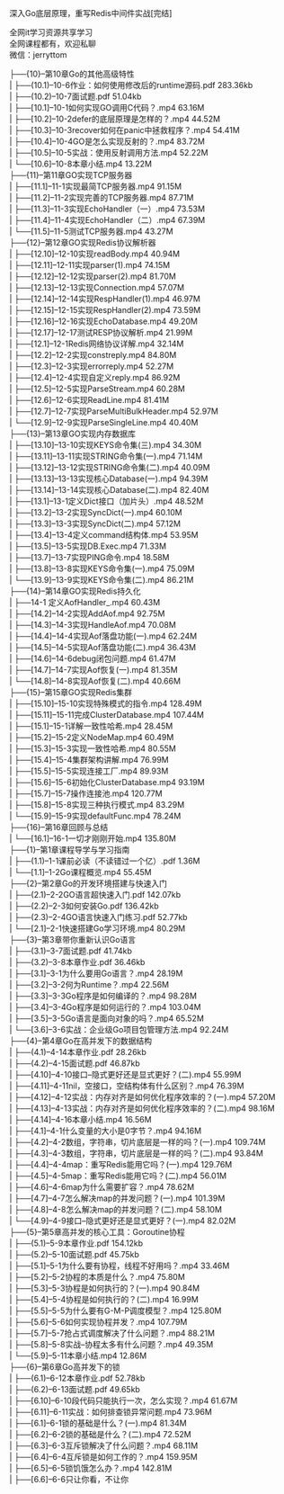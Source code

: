 深入Go底层原理，重写Redis中间件实战[完结]

全网it学习资源共享学习<br>全网课程都有，欢迎私聊<br>微信：jerryttom<br>

├──{10}–第10章Go的其他高级特性<br> | ├──(10.1)–10-6作业：如何使用修改后的runtime源码.pdf 283.36kb<br> | ├──(10.2)–10-7面试题.pdf 51.04kb<br> | ├──[10.1]–10-1如何实现GO调用C代码？.mp4 63.16M<br> | ├──[10.2]–10-2defer的底层原理是怎样的？.mp4 44.52M<br> | ├──[10.3]–10-3recover如何在panic中拯救程序？.mp4 54.41M<br> | ├──[10.4]–10-4GO是怎么实现反射的？.mp4 83.72M<br> | ├──[10.5]–10-5实战：使用反射调用方法.mp4 52.22M<br> | └──[10.6]–10-8本章小结.mp4 13.22M<br> ├──{11}–第11章GO实现TCP服务器<br> | ├──[11.1]–11-1实现最简TCP服务器.mp4 91.15M<br> | ├──[11.2]–11-2实现完善的TCP服务器.mp4 87.71M<br> | ├──[11.3]–11-3实现EchoHandler（一）.mp4 73.53M<br> | ├──[11.4]–11-4实现EchoHandler（二）.mp4 67.39M<br> | └──[11.5]–11-5测试TCP服务器.mp4 43.27M<br> ├──{12}–第12章GO实现Redis协议解析器<br> | ├──[12.10]–12-10实现readBody.mp4 40.94M<br> | ├──[12.11]–12-11实现parser(1).mp4 74.15M<br> | ├──[12.12]–12-12实现parser(2).mp4 81.70M<br> | ├──[12.13]–12-13实现Connection.mp4 57.07M<br> | ├──[12.14]–12-14实现RespHandler(1).mp4 46.97M<br> | ├──[12.15]–12-15实现RespHandler(2).mp4 73.59M<br> | ├──[12.16]–12-16实现EchoDatabase.mp4 49.20M<br> | ├──[12.17]–12-17测试RESP协议解析.mp4 21.99M<br> | ├──[12.1]–12-1Redis网络协议详解.mp4 32.14M<br> | ├──[12.2]–12-2实现constreply.mp4 84.80M<br> | ├──[12.3]–12-3实现errorreply.mp4 52.27M<br> | ├──[12.4]–12-4实现自定义reply.mp4 86.92M<br> | ├──[12.5]–12-5实现ParseStream.mp4 60.28M<br> | ├──[12.6]–12-6实现ReadLine.mp4 81.41M<br> | ├──[12.7]–12-7实现ParseMultiBulkHeader.mp4 52.97M<br> | └──[12.9]–12-9实现ParseSingleLine.mp4 40.40M<br> ├──{13}–第13章GO实现内存数据库<br> | ├──[13.10]–13-10实现KEYS命令集(三).mp4 34.30M<br> | ├──[13.11]–13-11实现STRING命令集(一).mp4 71.14M<br> | ├──[13.12]–13-12实现STRING命令集(二).mp4 40.09M<br> | ├──[13.13]–13-13实现核心Database(一).mp4 94.39M<br> | ├──[13.14]–13-14实现核心Database(二).mp4 82.40M<br> | ├──[13.1]–13-1定义Dict接口（加片头）.mp4 48.52M<br> | ├──[13.2]–13-2实现SyncDict(一).mp4 60.10M<br> | ├──[13.3]–13-3实现SyncDict(二).mp4 57.12M<br> | ├──[13.4]–13-4定义command结构体.mp4 53.95M<br> | ├──[13.5]–13-5实现DB.Exec.mp4 71.33M<br> | ├──[13.7]–13-7实现PING命令.mp4 18.58M<br> | ├──[13.8]–13-8实现KEYS命令集(一).mp4 75.09M<br> | └──[13.9]–13-9实现KEYS命令集(二).mp4 86.21M<br> ├──{14}–第14章GO实现Redis持久化<br> | ├──14-1 定义AofHandler_.mp4 60.43M<br> | ├──[14.2]–14-2实现AddAof.mp4 92.75M<br> | ├──[14.3]–14-3实现HandleAof.mp4 70.08M<br> | ├──[14.4]–14-4实现Aof落盘功能(一).mp4 62.24M<br> | ├──[14.5]–14-5实现Aof落盘功能(二).mp4 36.43M<br> | ├──[14.6]–14-6debug闭包问题.mp4 61.47M<br> | ├──[14.7]–14-7实现Aof恢复(一).mp4 81.35M<br> | └──[14.8]–14-8实现Aof恢复(二).mp4 40.66M<br> ├──{15}–第15章GO实现Redis集群<br> | ├──[15.10]–15-10实现特殊模式的指令.mp4 128.49M<br> | ├──[15.11]–15-11完成ClusterDatabase.mp4 107.44M<br> | ├──[15.1]–15-1详解一致性哈希.mp4 28.45M<br> | ├──[15.2]–15-2定义NodeMap.mp4 60.49M<br> | ├──[15.3]–15-3实现一致性哈希.mp4 80.55M<br> | ├──[15.4]–15-4集群架构讲解.mp4 76.99M<br> | ├──[15.5]–15-5实现连接工厂.mp4 89.93M<br> | ├──[15.6]–15-6初始化ClusterDatabase.mp4 93.19M<br> | ├──[15.7]–15-7操作连接池.mp4 120.77M<br> | ├──[15.8]–15-8实现三种执行模式.mp4 83.29M<br> | └──[15.9]–15-9实现defaultFunc.mp4 78.24M<br> ├──{16}–第16章回顾与总结<br> | └──[16.1]–16-1一切才刚刚开始.mp4 135.80M<br> ├──{1}–第1章课程导学与学习指南<br> | ├──(1.1)–1-1课前必读（不读错过一个亿）.pdf 1.36M<br> | └──[1.1]–1-2Go课程概览.mp4 55.45M<br> ├──{2}–第2章Go的开发环境搭建与快速入门<br> | ├──(2.1)–2-2GO语言超快速入门.pdf 142.07kb<br> | ├──(2.2)–2-3如何安装Go.pdf 136.42kb<br> | ├──(2.3)–2-4GO语言快速入门练习.pdf 52.77kb<br> | └──[2.1]–2-1快速搭建Go学习环境.mp4 80.29M<br> ├──{3}–第3章带你重新认识Go语言<br> | ├──(3.1)–3-7面试题.pdf 41.74kb<br> | ├──(3.2)–3-8本章作业.pdf 36.46kb<br> | ├──[3.1]–3-1为什么要用Go语言？.mp4 28.19M<br> | ├──[3.2]–3-2何为Runtime？.mp4 22.56M<br> | ├──[3.3]–3-3Go程序是如何编译的？.mp4 98.28M<br> | ├──[3.4]–3-4Go程序是如何运行的？.mp4 103.04M<br> | ├──[3.5]–3-5Go语言是面向对象的吗？.mp4 65.52M<br> | └──[3.6]–3-6实战：企业级Go项目包管理方法.mp4 92.24M<br> ├──{4}–第4章Go在高并发下的数据结构<br> | ├──(4.1)–4-14本章作业.pdf 28.26kb<br> | ├──(4.2)–4-15面试题.pdf 46.87kb<br> | ├──[4.10]–4-10接口–隐式更好还是显式更好？(二).mp4 55.99M<br> | ├──[4.11]–4-11nil，空接口，空结构体有什么区别？.mp4 76.39M<br> | ├──[4.12]–4-12实战：内存对齐是如何优化程序效率的？(一).mp4 57.20M<br> | ├──[4.13]–4-13实战：内存对齐是如何优化程序效率的？(二).mp4 98.16M<br> | ├──[4.14]–4-16本章小结.mp4 16.56M<br> | ├──[4.1]–4-1什么变量的大小是0字节？.mp4 94.16M<br> | ├──[4.2]–4-2数组，字符串，切片底层是一样的吗？(一).mp4 109.74M<br> | ├──[4.3]–4-3数组，字符串，切片底层是一样的吗？(二).mp4 93.84M<br> | ├──[4.4]–4-4map：重写Redis能用它吗？(一).mp4 129.76M<br> | ├──[4.5]–4-5map：重写Redis能用它吗？(二).mp4 56.01M<br> | ├──[4.6]–4-6map为什么需要扩容？.mp4 78.62M<br> | ├──[4.7]–4-7怎么解决map的并发问题？(一).mp4 101.39M<br> | ├──[4.8]–4-8怎么解决map的并发问题？(二).mp4 58.10M<br> | └──[4.9]–4-9接口–隐式更好还是显式更好？(一).mp4 82.02M<br> ├──{5}–第5章高并发的核心工具：Goroutine协程<br> | ├──(5.1)–5-9本章作业.pdf 154.12kb<br> | ├──(5.2)–5-10面试题.pdf 45.75kb<br> | ├──[5.1]–5-1为什么要有协程，线程不好用吗？.mp4 33.46M<br> | ├──[5.2]–5-2协程的本质是什么？.mp4 75.80M<br> | ├──[5.3]–5-3协程是如何执行的？(一).mp4 90.84M<br> | ├──[5.4]–5-4协程是如何执行的？(二).mp4 16.99M<br> | ├──[5.5]–5-5为什么要有G-M-P调度模型？.mp4 125.80M<br> | ├──[5.6]–5-6如何实现协程并发？.mp4 107.79M<br> | ├──[5.7]–5-7抢占式调度解决了什么问题？.mp4 88.21M<br> | ├──[5.8]–5-8实战–协程太多有什么问题？.mp4 49.35M<br> | └──[5.9]–5-11本章小结.mp4 12.86M<br> ├──{6}–第6章Go高并发下的锁<br> | ├──(6.1)–6-12本章作业.pdf 52.78kb<br> | ├──(6.2)–6-13面试题.pdf 49.65kb<br> | ├──[6.10]–6-10段代码只能执行一次，怎么实现？.mp4 61.67M<br> | ├──[6.11]–6-11实战：如何排查锁异常问题.mp4 73.96M<br> | ├──[6.1]–6-1锁的基础是什么？(一).mp4 81.34M<br> | ├──[6.2]–6-2锁的基础是什么？(二).mp4 72.52M<br> | ├──[6.3]–6-3互斥锁解决了什么问题？.mp4 68.11M<br> | ├──[6.4]–6-4互斥锁是如何工作的？.mp4 159.95M<br> | ├──[6.5]–6-5锁饥饿怎么办？.mp4 142.81M<br> | ├──[6.6]–6-6只让你看，不让你